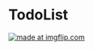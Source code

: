 # TodoList

<a href="https://imgflip.com/gif/2jg88g"><img src="https://i.imgflip.com/2jg88g.gif" title="made at imgflip.com"/></a>
